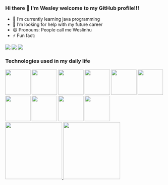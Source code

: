 ### Hi there 👋 I'm Wesley welcome to my GitHub profile!!!

- 🌱 I’m currently learning java programming
- 🤔 I’m looking for help with my future career
- 😄 Pronouns: People call me Weslinhu
- ⚡ Fun fact:

<div>
<a href="https://www.instagram.com/wesleyscorrea/" target="_blank"><img src="https://img.shields.io/badge/-Instagram-%23E4405F?style=for-the-badge&logo=instagram&logoColor=white" target="_blank"></a>
<a href = "mailto:wesleyscorrea@hotmail.com"><img src="https://img.shields.io/badge/Gmail-D14836?style=for-the-badge&logo=gmail&logoColor=white" target="_blank"></a>
<a href="https://www.linkedin.com/in/wesley-silvestre-corr%C3%AAa-6658a9158/" target="_blank"><img src="https://img.shields.io/badge/-LinkedIn-%230077B5?style=for-the-badge&logo=linkedin&logoColor=white" target="_blank"></a>   

### Technologies used in my daily life

</div>
<div>
    <img src="https://cdn.jsdelivr.net/gh/devicons/devicon/icons/java/java-original-wordmark.svg" width="80" height="80" />
    <img src="https://cdn.jsdelivr.net/gh/devicons/devicon/icons/spring/spring-original.svg" width="80" height="80" />
    <img src="https://cdn.jsdelivr.net/gh/devicons/devicon/icons/python/python-original.svg" width="80" height="80"/>
    <img src="https://cdn.jsdelivr.net/gh/devicons/devicon/icons/go/go-original.svg" width="80" height="80"/>
    <img src="https://cdn.jsdelivr.net/gh/devicons/devicon/icons/postgresql/postgresql-original-wordmark.svg" width="80" height="80"/>
    <img src="https://cdn.jsdelivr.net/gh/devicons/devicon/icons/mongodb/mongodb-original-wordmark.svg" width="80" height="80"/>
    <img src="https://cdn.jsdelivr.net/gh/devicons/devicon/icons/docker/docker-original-wordmark.svg" width="80" height="80"/>
    <img src="https://cdn.jsdelivr.net/gh/devicons/devicon/icons/azure/azure-original.svg" width="80" height="80"/>
    <img src="https://upload.wikimedia.org/wikipedia/commons/2/29/Keycloak_Logo.png" width="80" height="80"/>
    <img src="https://upload.wikimedia.org/wikipedia/commons/b/bd/Logo_C_sharp.svg" width="80" height="80"/>
</div>
  <div>
<a href="https://github.com/WesleySCorrea">
<img height="180em" src="https://github-readme-stats.vercel.app/api/top-langs/?username=WesleySCorrea&layout=compact&langs_count=7&theme=merko"/>
<img height="180em" src="https://github-readme-stats.vercel.app/api?username=WesleySCorrea&show_icons=true&theme=merko&include_all_commits=true&count_private=true"/>
</div>

